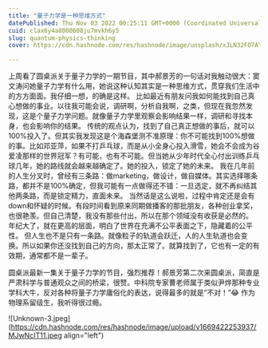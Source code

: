 ```yaml
---
title: "量子力学是一种思维方式"
datePublished: Thu Nov 03 2022 00:25:11 GMT+0000 (Coordinated Universal Time)
cuid: clax6y4a8000608ju7mvkh6y5
slug: quantum-physics-thinking
cover: https://cdn.hashnode.com/res/hashnode/image/unsplash/xJLN32FO7AY/upload/v1669422285816/bHS36UIVb.jpeg

---
```


上周看了圆桌派关于量子力学的一期节目，其中郝景芳的一句话对我触动很大：窦文涛问她量子力学有什么用，她说这种认知其实是一种思维方式，贯穿我们生活中的方方面面。我仔细一想，的确是这样。
比如最近有朋友问我如何能找到自己真心想做的事业。以往我可能会说，调研啊，分析自我啊，之类，但现在我忽然发现，这是个量子力学问题。就像量子力学里观察会影响结果一样，调研和寻找本身，也会影响你的结果。
传统的观点认为，找到了自己真正想做的事后，就可以100%投入了。但其实我发现这是个海森堡测不准原理：你不可能找到100%想做的事。比如邓亚萍，如果不打乒乓球，而是从小全身心投入滑雪，她会不会成为谷爱凌那样的世界冠军？有可能，也有不可能。但当她从少年时代全心付出训练乒乓球几年，她的路线就会越来越确定了。她的投入，锁定了她的未来。
我在几年前的人生分叉时，曾经有三条路：做marketing，做设计，做自媒体。其实选择哪条路，都并不是100%确定，但我可能有一点做得还不错：一旦选定，就不再纠结其他两条路，而是锁定精力，直面未来。
当然话是这么说啦，过程中肯定还是会有down和怀疑的时候。有段时间看到原来同期做播客的那批朋友，各种创业拿奖，也很艳羡。但自己清楚，我没有那些付出，所以在那个领域没有收获是必然的。
年纪大了，就在更高的层面，明白了世界在充满不公平表面之下，隐藏着的公平性。
但人生也不是只有一条路。就像粒子的轨道会跃迁，人的人生轨道也会变换。所以如果你还没找到自己的方向，那太正常了。就算找到了，它也有一定的有效期，通常都不是一辈子。


圆桌派最新一集关于量子力学的节目，强烈推荐！郝景芳第二次来圆桌派，简直是严肃科学与普通观众之间的桥梁，很赞。中科院专家曹老师属于类似尹烨那种专业学科大牛，反对各种将量子力学庸俗化的表达，说得最多的就是“不对！”😂
作为物理系留级生，我听得很过瘾。  

![Unknown-3.jpeg](https://cdn.hashnode.com/res/hashnode/image/upload/v1669422253937/MJwNcIT11.jpeg align="left")
